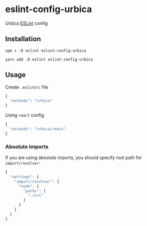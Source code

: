 # eslint-config-urbica

Urbica [ESLint](https://eslint.org/) config

## Installation

```shell
npm i -D eslint eslint-config-urbica
```

```shell
yarn add -D eslint eslint-config-urbica
```

## Usage

Create `.eslintrc` file

```js
{
  "extends": "urbica"
}
```

Using `react` config

```js
{
  "extends": "urbica/react"
}
```

### Absolute Imports

If you are using absolute imports, you should specify root path for `import/resolver`:

```js
{
  "settings": {
    "import/resolver": {
      "node": {
        "paths": [
          "./src"
        ]
      }
    }
  }
}
```
